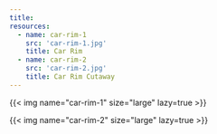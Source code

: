 ```yaml
---
title:
resources:
  - name: car-rim-1
    src: 'car-rim-1.jpg'
    title: Car Rim
  - name: car-rim-2
    src: 'car-rim-2.jpg'
    title: Car Rim Cutaway
---
```


{{< img name="car-rim-1" size="large" lazy=true >}}

{{< img name="car-rim-2" size="large" lazy=true >}}
